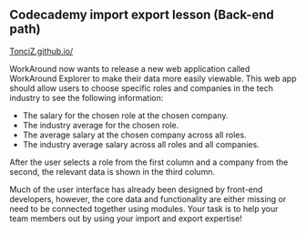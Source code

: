 ## Codecademy import export lesson (Back-end path)

[TonciZ.github.io/](https://tonciz.github.io./work-around-explorer)

WorkAround now wants to release a new web application called WorkAround Explorer to make their data more easily viewable. This web app should allow users to choose specific roles and companies in the tech industry to see the following information:

- The salary for the chosen role at the chosen company.
- The industry average for the chosen role.
- The average salary at the chosen company across all roles.
- The industry average salary across all roles and all companies.

After the user selects a role from the first column and a company from the second, the relevant data is shown in the third column.

Much of the user interface has already been designed by front-end developers, however, the core data and functionality are either missing or need to be connected together using modules. Your task is to help your team members out by using your import and export expertise!
